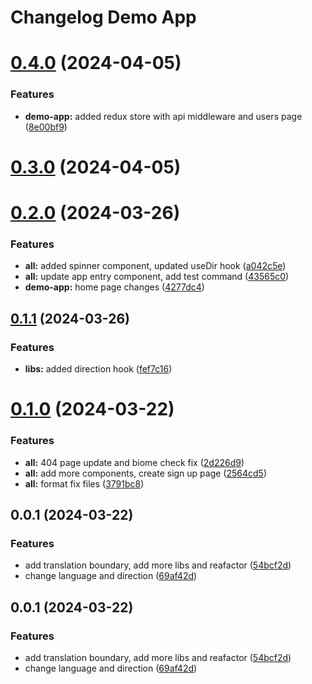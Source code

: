 # Changelog Demo App 

# [0.4.0](https://github.com/rtkac/nx-demo/compare/demo-app-0.3.0...demo-app-0.4.0) (2024-04-05)


### Features

* **demo-app:** added redux store with api middleware and users page ([8e00bf9](https://github.com/rtkac/nx-demo/commit/8e00bf986e198c93a90c923a3191470101bc925e))



# [0.3.0](https://github.com/rtkac/nx-demo/compare/demo-app-0.2.0...demo-app-0.3.0) (2024-04-05)



# [0.2.0](https://github.com/rtkac/nx-demo/compare/demo-app-0.1.1...demo-app-0.2.0) (2024-03-26)


### Features

* **all:** added spinner component, updated useDir hook ([a042c5e](https://github.com/rtkac/nx-demo/commit/a042c5eeb251497316c97711118b81bc43e589ae))
* **all:** update app entry component, add test command ([43565c0](https://github.com/rtkac/nx-demo/commit/43565c0666606035a8440a36f0dbcc33133e4a64))
* **demo-app:** home page changes ([4277dc4](https://github.com/rtkac/nx-demo/commit/4277dc45d28aba944c88078b5b646b287d644b0a))



## [0.1.1](https://github.com/rtkac/nx-demo/compare/demo-app-0.1.0...demo-app-0.1.1) (2024-03-26)


### Features

* **libs:** added direction hook ([fef7c16](https://github.com/rtkac/nx-demo/commit/fef7c1676b659b45c3a58040e6847b5e351f1301))



# [0.1.0](https://github.com/rtkac/nx-demo/compare/demo-app-0.0.1...demo-app-0.1.0) (2024-03-22)


### Features

* **all:** 404 page update and biome check fix ([2d226d9](https://github.com/rtkac/nx-demo/commit/2d226d98fe25ebfd4bbfb445049e3fd6b05ef24d))
* **all:** add more components, create sign up page ([2564cd5](https://github.com/rtkac/nx-demo/commit/2564cd5c6ff1ed91daf77cb75d1380ea7b9b2112))
* **all:** format fix files ([3791bc8](https://github.com/rtkac/nx-demo/commit/3791bc8b3f819f9625050299a475822eb52c18e5))



## 0.0.1 (2024-03-22)


### Features

* add translation boundary, add more libs and reafactor ([54bcf2d](https://github.com/rtkac/nx-demo/commit/54bcf2dddcafcc513f5f480d254d52c4fd84c0d7))
* change language and direction ([69af42d](https://github.com/rtkac/nx-demo/commit/69af42d63ac5e53188951168c0e8d12ec7a12734))



## 0.0.1 (2024-03-22)


### Features

* add translation boundary, add more libs and reafactor ([54bcf2d](https://github.com/rtkac/nx-demo/commit/54bcf2dddcafcc513f5f480d254d52c4fd84c0d7))
* change language and direction ([69af42d](https://github.com/rtkac/nx-demo/commit/69af42d63ac5e53188951168c0e8d12ec7a12734))
